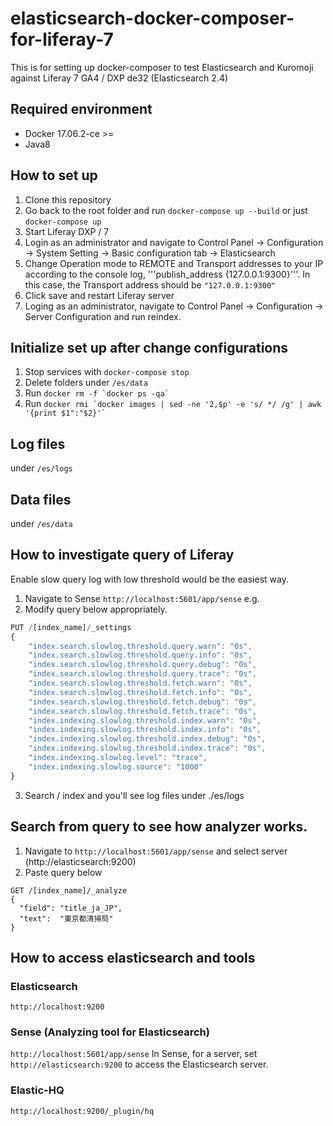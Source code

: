 # elasticsearch-docker-composer-for-liferay-7
This is for setting up docker-composer to test Elasticsearch and Kuromoji against Liferay 7 GA4 / DXP de32 (Elasticsearch 2.4)

## Required environment
- Docker 17.06.2-ce >=
- Java8

## How to set up
1. Clone this repository
2. Go back to the root folder and run ```docker-compose up --build``` or just ```docker-compose up```
3. Start Liferay DXP / 7
4. Login as an administrator and navigate to Control Panel -> Configuration -> System Setting -> Basic configuration tab -> Elasticsearch
5. Change Operation mode to REMOTE and Transport addresses to your IP according to the console log, '''publish_address {127.0.0.1:9300}'''. In this case, the Transport address should be ```"127.0.0.1:9300"```
6. Click save and restart Liferay server
7. Loging as an administrator, navigate to Control Panel -> Configuration -> Server Configuration and run reindex.

## Initialize set up after change configurations
1. Stop services with ```docker-compose stop```
2. Delete folders under ```/es/data```
3. Run ```docker rm -f `docker ps -qa` ```
4. Run ```docker rmi `docker images | sed -ne '2,$p' -e 's/ */ /g' | awk '{print $1":"$2}'` ```

## Log files
under ```/es/logs```

## Data files
under ```/es/data```

## How to investigate query of Liferay
Enable slow query log with low threshold would be the easiest way.
1. Navigate to Sense ```http://localhost:5601/app/sense``` e.g.
2. Modify query below appropriately.

```javascript
PUT /[index_name]/_settings
{
    "index.search.slowlog.threshold.query.warn": "0s",
    "index.search.slowlog.threshold.query.info": "0s",
    "index.search.slowlog.threshold.query.debug": "0s",
    "index.search.slowlog.threshold.query.trace": "0s",
    "index.search.slowlog.threshold.fetch.warn": "0s",
    "index.search.slowlog.threshold.fetch.info": "0s",
    "index.search.slowlog.threshold.fetch.debug": "0s",
    "index.search.slowlog.threshold.fetch.trace": "0s",
    "index.indexing.slowlog.threshold.index.warn": "0s",
    "index.indexing.slowlog.threshold.index.info": "0s",
    "index.indexing.slowlog.threshold.index.debug": "0s",
    "index.indexing.slowlog.threshold.index.trace": "0s",
    "index.indexing.slowlog.level": "trace",
    "index.indexing.slowlog.source": "1000"
}
```
3. Search / index and you'll see log files under ./es/logs

## Search from query to see how analyzer works.
1. Navigate to ```http://localhost:5601/app/sense``` and select server (http://elasticsearch:9200)
2. Paste query below
```
GET /[index_name]/_analyze
{
  "field": "title_ja_JP",
  "text":  "東京都清掃局"
}
```

## How to access elasticsearch and tools
### Elasticsearch
```http://localhost:9200```

### Sense (Analyzing tool for Elasticsearch)
```http://localhost:5601/app/sense```
In Sense, for a server, set ```http://elasticsearch:9200``` to access the Elasticsearch server.

### Elastic-HQ
```http://localhost:9200/_plugin/hq```
